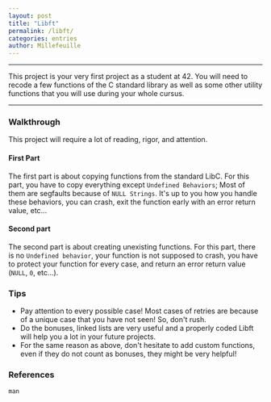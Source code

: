 ```yaml
---
layout: post
title: "Libft"
permalink: /libft/
categories: entries
author: Millefeuille
---
```

---
This project is your very first project as a student at 42. You will need to recode a few functions of the C standard library as well as some other utility functions that you will use during your whole cursus.

---

### Walkthrough
This project will require a lot of reading, rigor, and attention.

#### First Part
The first part is about copying functions from the standard LibC.
For this part, you have to copy everything except `Undefined Behaviors`; Most of them are segfaults because of `NULL Strings`. It's up to you how you handle these behaviors, you can crash, exit the function early with an error return value, etc...
#### Second part
The second part is about creating unexisting functions.
For this part, there is no `Undefined behavior`, your function is not supposed to crash, you have to protect your function for every case, and return an error return value (`NULL`, `0`, etc...).

### Tips
- Pay attention to every possible case! Most cases of retries are because of a unique case that you have not seen! So, don't rush.
- Do the bonuses, linked lists are very useful and a properly coded Libft will help you a lot in your future projects.
- For the same reason as above, don't hesitate to add custom functions, even if they do not count as bonuses, they might be very helpful!

### References
`man`

